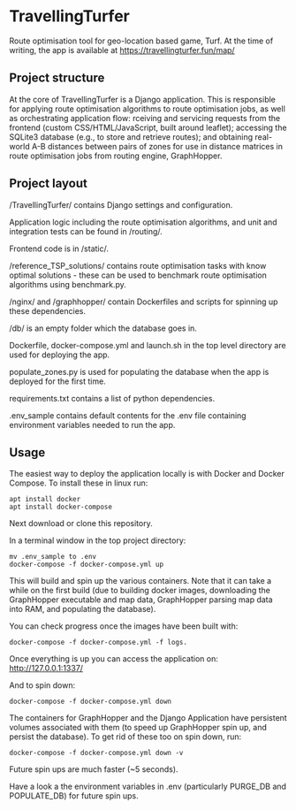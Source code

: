 # TravellingTurfer

Route optimisation tool for geo-location based game, Turf. At the time of writing, the app is available at https://travellingturfer.fun/map/

## Project structure

At the core of TravellingTurfer is a Django application. This is responsible for applying route optimisation algorithms to route optimisation jobs, as well as orchestrating application flow: rceiving and servicing requests from the frontend (custom CSS/HTML/JavaScript, built around leaflet); accessing the SQLite3 database (e.g., to store and retrieve routes); and obtaining real-world A-B distances between pairs of zones for use in distance matrices in route optimisation jobs from routing engine, GraphHopper.

## Project layout

/TravellingTurfer/ contains Django settings and configuration.

Application logic including the route optimisation algorithms, and unit and integration tests can be found in /routing/.

Frontend code is in /static/.

/reference_TSP_solutions/ contains route optimisation tasks with know optimal solutions - these can be used to benchmark route optimisation algorithms using benchmark.py.

/nginx/ and /graphhopper/ contain Dockerfiles and scripts for spinning up these dependencies.

/db/ is an empty folder which the database goes in.

Dockerfile, docker-compose.yml and launch.sh in the top level directory are used for deploying the app.

populate_zones.py is used for populating the database when the app is deployed for the first time.

requirements.txt contains a list of python dependencies.

.env_sample contains default contents for the .env file containing environment variables needed to run the app.

## Usage

The easiest way to deploy the application locally is with Docker and Docker Compose. To install these in linux run:

```
apt install docker
apt install docker-compose
```

Next download or clone this repository.

In a terminal window in the top project directory:

```
mv .env_sample to .env
docker-compose -f docker-compose.yml up
```

This will build and spin up the various containers. Note that it can take a while on the first build (due to building docker images, downloading the GraphHopper executable and map data, GraphHopper parsing map data into RAM, and populating the database).

You can check progress once the images have been built with:

```
docker-compose -f docker-compose.yml -f logs.
```

Once everything is up you can access the application on: http://127.0.0.1:1337/

And to spin down:

```
docker-compose -f docker-compose.yml down
```

The containers for GraphHopper and the Django Application have persistent volumes associated with them (to speed up GraphHopper spin up, and persist the database). To get rid of these too on spin down, run:

```
docker-compose -f docker-compose.yml down -v
```

Future spin ups are much faster (~5 seconds).

Have a look a the environment variables in .env (particularly PURGE_DB and POPULATE_DB) for future spin ups.
